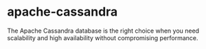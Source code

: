 # apache-cassandra
The Apache Cassandra database is the right choice when you need scalability and high availability without compromising performance.
